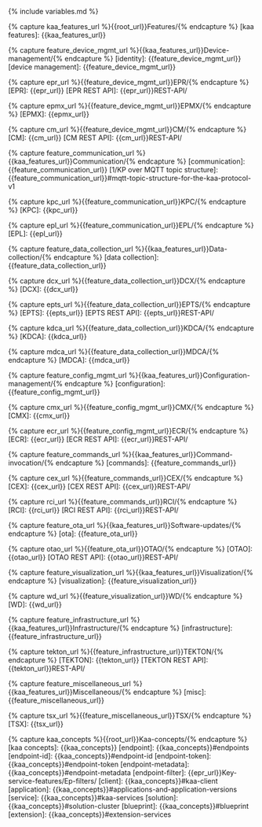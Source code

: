 {% include variables.md %}


<!--== Features and components ==-->
{% capture kaa_features_url %}{{root_url}}Features/{% endcapture %}
[kaa features]: {{kaa_features_url}}


<!-- Device management -->
{% capture feature_device_mgmt_url %}{{kaa_features_url}}Device-management/{% endcapture %}
[identity]: {{feature_device_mgmt_url}}
[device management]: {{feature_device_mgmt_url}}

{% capture epr_url %}{{feature_device_mgmt_url}}EPR/{% endcapture %}
[EPR]: {{epr_url}}
[EPR REST API]: {{epr_url}}REST-API/

{% capture epmx_url %}{{feature_device_mgmt_url}}EPMX/{% endcapture %}
[EPMX]: {{epmx_url}}

{% capture cm_url %}{{feature_device_mgmt_url}}CM/{% endcapture %}
[CM]: {{cm_url}}
[CM REST API]: {{cm_url}}REST-API/


<!-- Communication -->
{% capture feature_communication_url %}{{kaa_features_url}}Communication/{% endcapture %}
[communication]: {{feature_communication_url}}
[1/KP over MQTT topic structure]: {{feature_communication_url}}#mqtt-topic-structure-for-the-kaa-protocol-v1

{% capture kpc_url %}{{feature_communication_url}}KPC/{% endcapture %}
[KPC]: {{kpc_url}}

{% capture epl_url %}{{feature_communication_url}}EPL/{% endcapture %}
[EPL]: {{epl_url}}


<!-- Data collection -->
{% capture feature_data_collection_url %}{{kaa_features_url}}Data-collection/{% endcapture %}
[data collection]: {{feature_data_collection_url}}

{% capture dcx_url %}{{feature_data_collection_url}}DCX/{% endcapture %}
[DCX]: {{dcx_url}}

{% capture epts_url %}{{feature_data_collection_url}}EPTS/{% endcapture %}
[EPTS]: {{epts_url}}
[EPTS REST API]: {{epts_url}}REST-API/

{% capture kdca_url %}{{feature_data_collection_url}}KDCA/{% endcapture %}
[KDCA]: {{kdca_url}}

{% capture mdca_url %}{{feature_data_collection_url}}MDCA/{% endcapture %}
[MDCA]: {{mdca_url}}


<!-- Configuration management -->
{% capture feature_config_mgmt_url %}{{kaa_features_url}}Configuration-management/{% endcapture %}
[configuration]: {{feature_config_mgmt_url}}

{% capture cmx_url %}{{feature_config_mgmt_url}}CMX/{% endcapture %}
[CMX]: {{cmx_url}}

{% capture ecr_url %}{{feature_config_mgmt_url}}ECR/{% endcapture %}
[ECR]: {{ecr_url}}
[ECR REST API]: {{ecr_url}}REST-API/


<!-- Commands -->
{% capture feature_commands_url %}{{kaa_features_url}}Command-invocation/{% endcapture %}
[commands]: {{feature_commands_url}}

{% capture cex_url %}{{feature_commands_url}}CEX/{% endcapture %}
[CEX]: {{cex_url}}
[CEX REST API]: {{cex_url}}REST-API/

{% capture rci_url %}{{feature_commands_url}}RCI/{% endcapture %}
[RCI]: {{rci_url}}
[RCI REST API]: {{rci_url}}REST-API/


<!-- Software updates -->
{% capture feature_ota_url %}{{kaa_features_url}}Software-updates/{% endcapture %}
[ota]: {{feature_ota_url}}

{% capture otao_url %}{{feature_ota_url}}OTAO/{% endcapture %}
[OTAO]: {{otao_url}}
[OTAO REST API]: {{otao_url}}REST-API/


<!-- Visualization -->
{% capture feature_visualization_url %}{{kaa_features_url}}Visualization/{% endcapture %}
[visualization]: {{feature_visualization_url}}

{% capture wd_url %}{{feature_visualization_url}}WD/{% endcapture %}
[WD]: {{wd_url}}


<!-- Infrastructure -->
{% capture feature_infrastructure_url %}{{kaa_features_url}}Infrastructure/{% endcapture %}
[infrastructure]: {{feature_infrastructure_url}}

{% capture tekton_url %}{{feature_infrastructure_url}}TEKTON/{% endcapture %}
[TEKTON]: {{tekton_url}}
[TEKTON REST API]: {{tekton_url}}REST-API/


<!-- Miscellaneous -->
{% capture feature_miscellaneous_url %}{{kaa_features_url}}Miscellaneous/{% endcapture %}
[misc]: {{feature_miscellaneous_url}}

{% capture tsx_url %}{{feature_miscellaneous_url}}TSX/{% endcapture %}
[TSX]: {{tsx_url}}


<!--== Kaa RFCs ==-->
[RFCs]: {{rfc_url}}#kaa-rfcs
[1/KP]: {{rfc_url}}blob/master/0001/README.md
[2/DCP]: {{rfc_url}}blob/master/0002/README.md
[3/ISM]: {{rfc_url}}blob/master/0003/README.md
[4/ESP]: {{rfc_url}}blob/master/0004/README.md
[6/CDTP]: {{rfc_url}}blob/master/0006/README.md
[7/CMP]: {{rfc_url}}blob/master/0007/README.md
[8/KPSR]: {{rfc_url}}blob/master/0008/README.md
[9/ELCE]: {{rfc_url}}blob/master/0009/README.md
[10/EPMP]: {{rfc_url}}blob/master/0010/README.md
[11/CEP]: {{rfc_url}}blob/master/0011/README.md
[12/CIP]: {{rfc_url}}blob/master/0012/README.md
[13/DSTP]: {{rfc_url}}blob/master/0013/README.md
[14/TSTP]: {{rfc_url}}blob/master/0014/README.md
[15/EME]: {{rfc_url}}blob/master/0015/README.md
[16/ECAP]: {{rfc_url}}blob/master/0016/README.md
[17/SCMP]: {{rfc_url}}blob/master/0017/README.md
[18/EFE]: {{rfc_url}}blob/master/0018/README.md

<!--== Kaa terminology ==-->
[architecture overview]: {{root_url}}Architecture-overview/
[scalability]: {{root_url}}Architecture-overview/#scalability
[service configuration]:{{root_url}}Architecture-overview/#configuration

{% capture kaa_concepts %}{{root_url}}Kaa-concepts/{% endcapture %}
[kaa concepts]: {{kaa_concepts}}
[endpoint]: {{kaa_concepts}}#endpoints
[endpoint-id]: {{kaa_concepts}}#endpoint-id
[endpoint-token]: {{kaa_concepts}}#endpoint-token
[endpoint-metadata]: {{kaa_concepts}}#endpoint-metadata
[endpoint-filter]: {{epr_url}}Key-service-features/Ep-filters/
[client]: {{kaa_concepts}}#kaa-client
[application]: {{kaa_concepts}}#applications-and-application-versions
[service]: {{kaa_concepts}}#kaa-services
[solution]: {{kaa_concepts}}#solution-cluster
[blueprint]: {{kaa_concepts}}#blueprint
[extension]: {{kaa_concepts}}#extension-services

<!--== Tutorials ==-->
[tutorials]: {{root_url}}Tutorials/
[how to connect device]: {{root_url}}Tutorials/connect-device-to-iot-platform/
[data collection tutorial]: {{root_url}}Tutorials/iot-data-collection/
[custom web dashboard]: {{root_url}}Tutorials/build-iot-dashboard/
[iot notification tutorial]: {{root_url}}Tutorials/iot-notification/

<!-- Administration -->
[administration]: {{root_url}}Administration/
[api security]: {{root_url}}Administration/API-security/

<!--== 3-rd party components ==-->
[docker]: https://www.docker.com/
[k8s]: https://kubernetes.io/
[helm]: https://helm.sh/
[prometheus]: https://prometheus.io/
[nginx]: https://www.nginx.com/
[fluentd]: https://www.fluentd.org/
[grafana]: https://grafana.com/
[nats]: https://www.nats.io/
[keycloak]: https://www.keycloak.org/
[influxdb]: https://docs.influxdata.com/influxdb/
[mongo]: https://www.mongodb.com/what-is-mongodb
[maria]: https://mariadb.org/
[redis]: https://redis.io

<!--== Technologies ==-->
[mqtt]: http://mqtt.org/
[coap]: http://coap.technology/
[json]: https://www.json.org/
[avro]: https://avro.apache.org/
[oauth2]: https://tools.ietf.org/html/rfc6749
[resource server]: https://www.oauth.com/oauth2-servers/the-resource-server/
[access token]: https://www.oauth.com/oauth2-servers/access-tokens/
[oauth scope]: https://www.oauth.com/oauth2-servers/scope/
[openid]: https://openid.net/connect/
[uma]: https://en.wikipedia.org/wiki/User-Managed_Access

<!--== General ==-->
[digital twin]: https://en.wikipedia.org/wiki/Digital_twin
[over-the-air]: https://en.wikipedia.org/wiki/Over-the-air_programming
[openid]: https://openid.net/connect/
